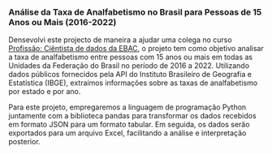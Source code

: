 ### Análise da Taxa de Analfabetismo no Brasil para Pessoas de 15 Anos ou Mais (2016-2022)


Densevolvi este projecto de maneira a ajudar uma colega no curso [Profissão: Ciêntista de dados da EBAC](https://ebaconline.com.br/cientista-de-dados), o projeto tem como objetivo analisar a taxa de analfabetismo entre pessoas com 15 anos ou mais em todas as Unidades da Federação do Brasil no período de 2016 a 2022. Utilizando dados públicos fornecidos pela API do Instituto Brasileiro de Geografia e Estatística (IBGE), extraímos informações sobre as taxas de analfabetismo por estado e por ano.


Para este projeto, empregaremos a linguagem de programação Python juntamente com a biblioteca pandas para transformar os dados recebidos em formato JSON para um formato tabular. Em seguida, os dados serão exportados para um arquivo Excel, facilitando a análise e interpretação posterior.

